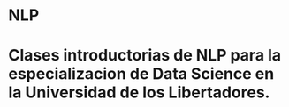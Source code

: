 # NLP
# Clases introductorias de NLP para la especializacion de Data Science en la Universidad de los Libertadores.
